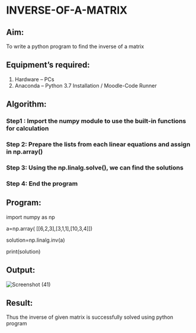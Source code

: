 # INVERSE-OF-A-MATRIX
## Aim:
To write a python program to find the inverse of a matrix
## Equipment’s required:
1. 	Hardware – PCs
2. 	Anaconda – Python 3.7 Installation / Moodle-Code Runner
## Algorithm:
### Step1 : Import the numpy module to use the built-in functions for calculation

### Step 2: Prepare the lists from each linear equations and assign in np.array()

### Step 3: Using the np.linalg.solve(), we can find the solutions

### Step 4: End the program


## Program:

import numpy as np

a=np.array( [[6,2,3],[3,1,1],[10,3,4]])

solution=np.linalg.inv(a)

print(solution)


## Output:
![Screenshot (41)](https://github.com/user-attachments/assets/4b90a538-9f1b-468f-9147-faa9622f0ed1)


## Result:
Thus the inverse of given matrix is successfully solved using python program

